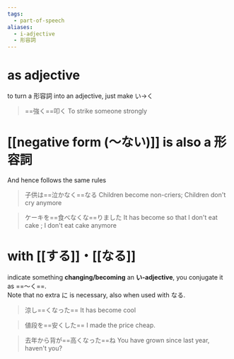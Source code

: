 ```yaml
---
tags:
  - part-of-speech
aliases:
  - i-adjective
  - 形容詞
---
```

# as adjective
to turn a 形容詞 into an adjective, just make い→く
>==強く==叩く
>To strike someone strongly

# [[negative form (〜ない)]] is also a 形容詞
And hence follows the same rules
>子供は==泣かなく==なる
>Children become non-criers; Children don't cry anymore

>ケーキを==食べなくな==りました
> It has become so that I don't eat cake ; I don't eat cake anymore

# with [[する]]・[[なる]]
indicate something **changing/becoming** an **い-adjective**, you conjugate it as ==〜く==.  
Note that no extra に is necessary, also when used with なる.

>涼し==くなった==
>It has become cool

>値段を==安くした==
>I made the price cheap.

>去年から背が==高くなった==ね
>You have grown since last year, haven't you?